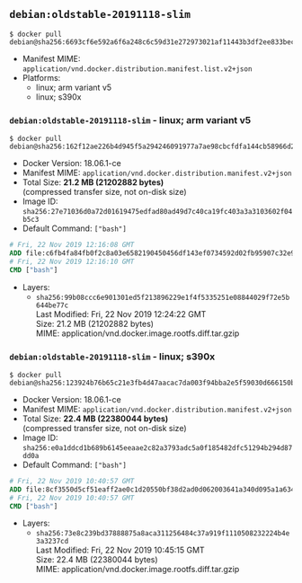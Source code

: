 ## `debian:oldstable-20191118-slim`

```console
$ docker pull debian@sha256:6693cf6e592a6f6a248c6c59d31e272973021af11443b3df2ee833bec4bf5c42
```

-	Manifest MIME: `application/vnd.docker.distribution.manifest.list.v2+json`
-	Platforms:
	-	linux; arm variant v5
	-	linux; s390x

### `debian:oldstable-20191118-slim` - linux; arm variant v5

```console
$ docker pull debian@sha256:162f12ae226b4d945f5a294246091977a7ae98cbcfdfa144cb58966d23e0f431
```

-	Docker Version: 18.06.1-ce
-	Manifest MIME: `application/vnd.docker.distribution.manifest.v2+json`
-	Total Size: **21.2 MB (21202882 bytes)**  
	(compressed transfer size, not on-disk size)
-	Image ID: `sha256:27e71036d0a72d01619475edfad80ad49d7c40ca19fc403a3a3103602f04b5c3`
-	Default Command: `["bash"]`

```dockerfile
# Fri, 22 Nov 2019 12:16:08 GMT
ADD file:c6fb4fa84fb0f2c8a03e6582190450456df143ef0734592d02fb95907c32e9ac in / 
# Fri, 22 Nov 2019 12:16:10 GMT
CMD ["bash"]
```

-	Layers:
	-	`sha256:99b08ccc6e901301ed5f213896229e1f4f5335251e08844029f72e5b644be77c`  
		Last Modified: Fri, 22 Nov 2019 12:24:22 GMT  
		Size: 21.2 MB (21202882 bytes)  
		MIME: application/vnd.docker.image.rootfs.diff.tar.gzip

### `debian:oldstable-20191118-slim` - linux; s390x

```console
$ docker pull debian@sha256:123924b76b65c21e3fb4d47aacac7da003f94bba2e5f59030d666150b8fd7d15
```

-	Docker Version: 18.06.1-ce
-	Manifest MIME: `application/vnd.docker.distribution.manifest.v2+json`
-	Total Size: **22.4 MB (22380044 bytes)**  
	(compressed transfer size, not on-disk size)
-	Image ID: `sha256:e0a1ddcd1b689b6145eeaae2c82a3793adc5a0f185482dfc51294b294d87dd0a`
-	Default Command: `["bash"]`

```dockerfile
# Fri, 22 Nov 2019 10:40:57 GMT
ADD file:8cf3550d5cf51eaff2ae0c1d20550bf38d2ad0d062003641a340d095a1a63435 in / 
# Fri, 22 Nov 2019 10:40:57 GMT
CMD ["bash"]
```

-	Layers:
	-	`sha256:73e8c239bd37888875a8aca311256484c37a919f1110508232224b4e3a3237cd`  
		Last Modified: Fri, 22 Nov 2019 10:45:15 GMT  
		Size: 22.4 MB (22380044 bytes)  
		MIME: application/vnd.docker.image.rootfs.diff.tar.gzip
